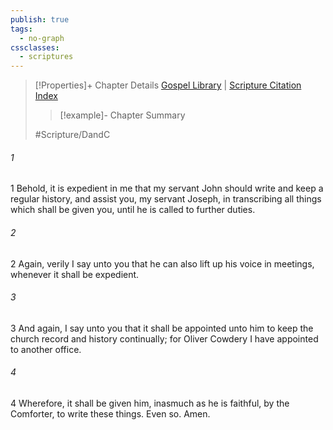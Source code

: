 ```yaml
---
publish: true
tags:
  - no-graph
cssclasses:
  - scriptures
---
```

>[!Properties]+ Chapter Details
>[Gospel Library](https://churchofjesuschrist.org/study/scriptures/dc-testament/dc/47?lang=eng)    |    [Scripture Citation Index](https://scriptures.byu.edu/#12e2f::c12e2f)
>>[!example]- Chapter Summary
>> 
> 
>
>#Scripture/DandC
###### 1
1 Behold, it is expedient in me that my servant John should write and keep a regular history, and assist you, my servant Joseph, in transcribing all things which shall be given you, until he is called to further duties.
###### 2
2 Again, verily I say unto you that he can also lift up his voice in meetings, whenever it shall be expedient.
###### 3
3 And again, I say unto you that it shall be appointed unto him to keep the church record and history continually; for Oliver Cowdery I have appointed to another office.
###### 4
4 Wherefore, it shall be given him, inasmuch as he is faithful, by the Comforter, to write these things. Even so. Amen.
